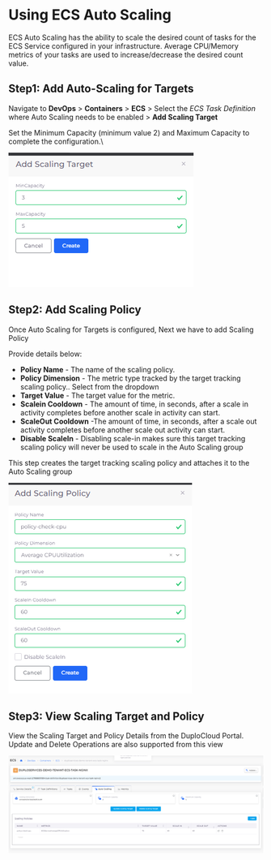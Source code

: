 # Using ECS Auto Scaling

ECS Auto Scaling has the ability to scale the desired count of tasks for the ECS Service configured in your infrastructure.  Average CPU/Memory metrics of your tasks are used to increase/decrease the desired count value.

## Step1: Add Auto-Scaling for Targets

Navigate to **DevOps** > **Containers** > **ECS** > Select the _ECS Task Definition_ where Auto Scaling needs to be enabled > **Add Scaling Target**

Set the Minimum Capacity (minimum value 2) and Maximum Capacity to complete the configuration.\


![](<../../../.gitbook/assets/image (24).png>)

## Step2: Add Scaling Policy

Once Auto Scaling for Targets is configured, Next we have to add Scaling Policy

Provide details below:

* **Policy Name** - The name of the scaling policy.
* **Policy Dimension** - The metric type tracked by the target tracking scaling policy.. Select from the dropdown
* **Target Value** -  The target value for the metric.&#x20;
* **Scalein Cooldown** - The amount of time, in seconds, after a scale in activity completes before another scale in activity can start.
* **ScaleOut Cooldown** -The amount of time, in seconds, after a scale out activity completes before another scale out activity can start.
* **Disable ScaleIn** - Disabling scale-in makes sure this target tracking scaling policy will never be used to scale in the Auto Scaling group

This step creates the target tracking scaling policy and attaches it to the Auto Scaling group

![](<../../../.gitbook/assets/image (5).png>)



## Step3: View Scaling Target and Policy

View the Scaling Target and Policy Details from the DuploCloud Portal. Update and Delete Operations are also supported from this view



![](<../../../.gitbook/assets/image (23).png>)
